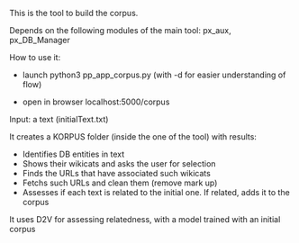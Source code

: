 This is the tool to build the corpus.

Depends on the following modules of the main tool: px_aux, px_DB_Manager

How to use it:

- launch python3 pp_app_corpus.py   (with -d for easier understanding of flow)

- open in browser localhost:5000/corpus

Input: a text  (initialText.txt)

It creates a KORPUS folder (inside the one of the tool) with results:
- Identifies DB entities in text
- Shows their wikicats and asks the user for selection
- Finds the URLs that have associated such wikicats
- Fetchs such URLs and clean them (remove mark up)
- Assesses if each text is related to the initial one. If related, adds it to the corpus

It uses D2V for assessing relatedness, with a model trained with an initial corpus
